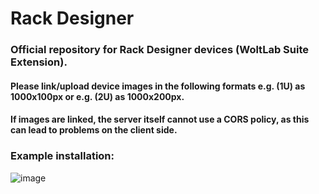 # Rack Designer
### Official repository for Rack Designer devices (WoltLab Suite Extension).

#### Please link/upload device images in the following formats e.g. **(1U) as 1000x100px** or e.g. **(2U) as 1000x200px**.

#### If images are linked, the server itself cannot use a CORS policy, as this can lead to problems on the client side.

### Example installation:
![image](https://github.com/Gamer08YT/rack-designer-repository/assets/31771657/3dd4d602-a7b0-4306-b944-510e5ab20d00)
